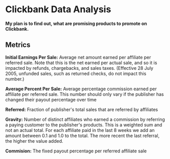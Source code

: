 # Clickbank Data Analysis

__My plan is to find out, what are promising products to promote on Clickbank.__

## Metrics

__Initial Earnings Per Sale:__
Average net amount earned per affiliate per referred sale. Note that this is the net earned per actual sale, and so it is impacted by refunds, chargebacks, and sales taxes. (Effective 28 July 2005, unfunded sales, such as returned checks, do not impact this number.)

__Average Percent Per Sale:__
Average percentage commission earned per affiliate per referred sale. This number should only vary if the publisher has changed their payout percentage over time

__Referred:__ Fraction of publisher's total sales that are referred by affiliates

__Gravity:__ Number of distinct affiliates who earned a commission by referring a paying customer to the publisher's products. This is a weighted sum and not an actual total. For each affiliate paid in the last 8 weeks we add an amount between 0.1 and 1.0 to the total. The more recent the last referral, the higher the value added.

__Commision:__ The fixed payout percentage per referred affiliate sale